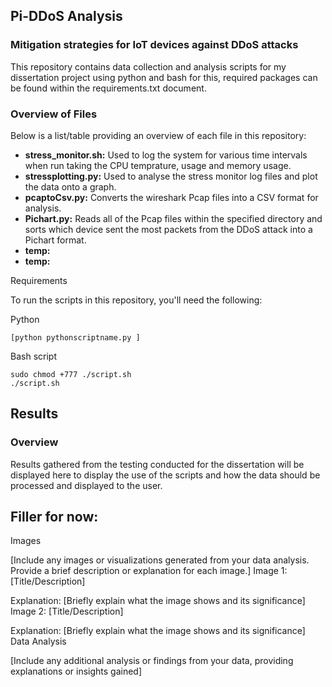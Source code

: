 ## Pi-DDoS Analysis

### Mitigation strategies for IoT devices against DDoS attacks


This repository contains data collection and analysis scripts for my dissertation project using python and bash for this, required packages can be found within the requirements.txt document.

### Overview of Files

Below is a list/table providing an overview of each file in this repository:

- **stress_monitor.sh:** Used to log the system for various time intervals when run taking the CPU temprature, usage and memory usage.
- **stressplotting.py:** Used to analyse the stress monitor log files and plot the data onto a graph.
- **pcaptoCsv.py:** Converts the wireshark Pcap files into a CSV format for analysis.
- **Pichart.py:** Reads all of the Pcap files within the specified directory and sorts which device sent the most packets from the DDoS attack into a Pichart format.
- **temp:**
- **temp:**

Requirements

To run the scripts in this repository, you'll need the following:

Python

    [python pythonscriptname.py ]
    

Bash script

    sudo chmod +777 ./script.sh
    ./script.sh
    

## Results
### Overview

Results gathered from the testing conducted for the dissertation will be displayed here to display the use of the scripts and how the data should be processed and displayed to the user.

## Filler for now:
Images

[Include any images or visualizations generated from your data analysis. Provide a brief description or explanation for each image.]
Image 1: [Title/Description]


Explanation: [Briefly explain what the image shows and its significance]
Image 2: [Title/Description]


Explanation: [Briefly explain what the image shows and its significance]
Data Analysis

[Include any additional analysis or findings from your data, providing explanations or insights gained]